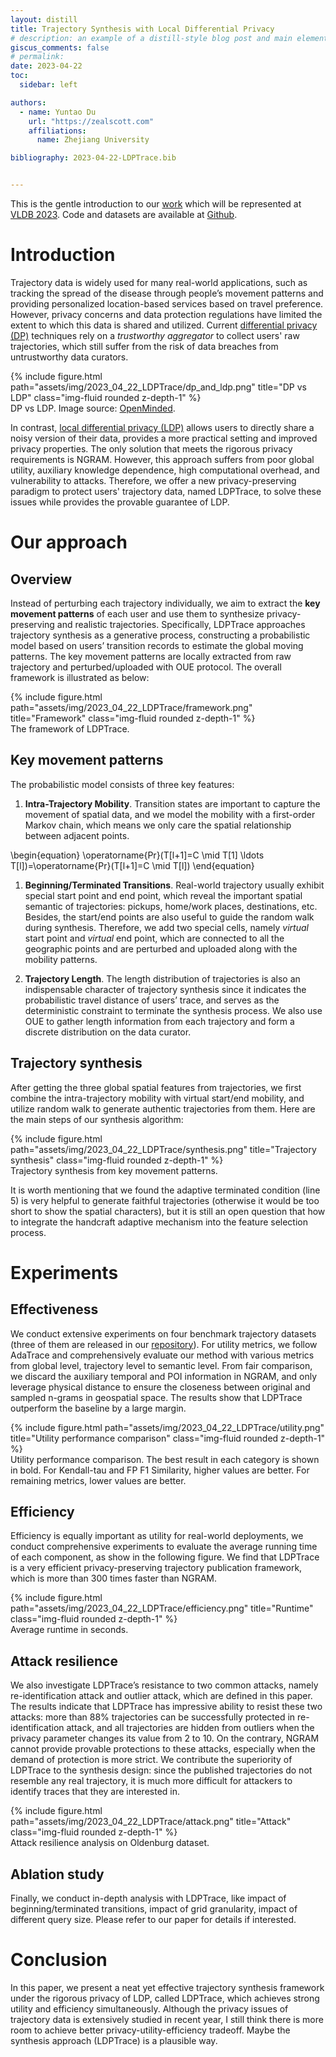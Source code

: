 ```yaml
---
layout: distill
title: Trajectory Synthesis with Local Differential Privacy
# description: an example of a distill-style blog post and main elements
giscus_comments: false
# permalink: 
date: 2023-04-22
toc:
  sidebar: left

authors:
  - name: Yuntao Du
    url: "https://zealscott.com"
    affiliations:
      name: Zhejiang University

bibliography: 2023-04-22-LDPTrace.bib


---
```


This is the gentle introduction to our [work](https://arxiv.org/abs/2302.06180) which will be represented at [VLDB 2023](https://vldb.org/2023/). Code and datasets are available at [Github](https://github.com/zealscott/LDPTrace).

# Introduction

Trajectory data is widely used for many real-world applications, such as tracking the spread of the disease through people’s movement patterns and providing personalized location-based services based on travel preference. However, privacy concerns and data protection regulations have limited the extent to which this data is shared and utilized. Current [differential privacy (DP)](https://en.wikipedia.org/wiki/Differential_privacy) techniques rely on a *trustworthy aggregator* to collect users' raw trajectories, which still suffer from the risk of data breaches from untrustworthy data curators.


<div class="row">
    <div class="col-sm mt-3 mt-md-0" width=70%>
        {% include figure.html path="assets/img/2023_04_22_LDPTrace/dp_and_ldp.png" title="DP vs LDP" class="img-fluid rounded z-depth-1" %}
    </div>
</div>
<div class="caption">
    DP vs LDP. Image source: <a href="https://blog.openmined.org/basics-local-differential-privacy-vs-global-differential-privacy/">OpenMinded</a>.
</div>


In contrast, [local differential privacy (LDP)](https://en.wikipedia.org/wiki/Local_differential_privacy) allows users to directly share a noisy version of their data, provides a more practical setting and improved privacy properties. The only solution that meets the rigorous privacy requirements is NGRAM<d-cite key="ngram"></d-cite>. However, this approach suffers from poor global utility, auxiliary knowledge dependence, high computational overhead, and vulnerability to attacks. Therefore, we offer a new privacy-preserving paradigm to protect users' trajectory data, named LDPTrace, to solve these issues while provides the provable guarantee of LDP. 

# Our approach


## Overview

Instead of perturbing each trajectory individually, we aim to extract the **key movement patterns** of each user and use them to synthesize privacy-preserving and realistic trajectories. Specifically, LDPTrace approaches trajectory synthesis as a generative process, constructing a probabilistic model based on users’ transition records to estimate the global moving patterns. The key movement patterns are locally extracted from raw trajectory and perturbed/uploaded with OUE<d-cite key="oue"></d-cite> protocol. The overall framework is illustrated as below:


<div class="row">
    <div class="col-sm mt-3 mt-md-0" width=70%>
        {% include figure.html path="assets/img/2023_04_22_LDPTrace/framework.png" title="Framework" class="img-fluid rounded z-depth-1" %}
    </div>
</div>
<div class="caption">
    The framework of LDPTrace.
</div>


## Key movement patterns 

The probabilistic model consists of three key features:

1. **Intra-Trajectory Mobility**. Transition states are important to capture the movement of spatial data, and we model the mobility with a first-order Markov chain, which means we only care the spatial relationship between adjacent points.

\begin{equation}
\operatorname{Pr}(T[l+1]=C \mid T[1] \ldots T[l])=\operatorname{Pr}(T[l+1]=C \mid T[l])
\end{equation}


1. **Beginning/Terminated Transitions**. Real-world trajectory usually exhibit special start point and end point, which reveal the important spatial semantic of trajectories: pickups, home/work places, destinations, etc. Besides, the start/end points are also useful to guide the random walk during synthesis. Therefore, we add two special cells, namely *virtual* start point and *virtual* end point, which are connected to all the geographic points and are perturbed and uploaded along with the mobility patterns.  

2. **Trajectory Length**. The length distribution of trajectories is also an indispensable character of trajectory synthesis since it indicates the probabilistic travel distance of users’ trace, and serves as the deterministic constraint to terminate the synthesis process. We also use OUE to gather length information from each trajectory and form a discrete distribution on the data curator.

## Trajectory synthesis

After getting the three global spatial features from trajectories, we first combine the intra-trajectory mobility with virtual start/end mobility, and utilize random walk to generate authentic trajectories from them. Here are the main steps of our synthesis algorithm:

<div class="row">
    <div class="col-sm mt-3 mt-md-0" width=60%>
        {% include figure.html path="assets/img/2023_04_22_LDPTrace/synthesis.png" title="Trajectory synthesis" class="img-fluid rounded z-depth-1" %}
    </div>
</div>
<div class="caption">
    Trajectory synthesis from key movement patterns.
</div>


It is worth mentioning that we found the adaptive terminated condition (line 5) is very helpful to generate faithful trajectories (otherwise it would be too short to show the spatial characters), but it is still an open question that how to integrate the handcraft adaptive mechanism into the feature selection process. 

# Experiments

## Effectiveness

We conduct extensive experiments on four benchmark trajectory datasets (three of them are released in our [repository](https://github.com/zealscott/LDPTrace)). For utility metrics, we follow AdaTrace<d-cite key="adtrace"></d-cite> and comprehensively evaluate our method with various metrics from global level, trajectory level to semantic level. From fair comparison, we discard the auxiliary temporal and POI information in NGRAM, and only leverage physical distance to ensure the closeness between original and sampled n-grams in geospatial space. The results show that LDPTrace outperform the baseline by a large margin.


<div class="row">
    <div class="col-sm mt-3 mt-md-0">
        {% include figure.html path="assets/img/2023_04_22_LDPTrace/utility.png" title="Utility performance comparison" class="img-fluid rounded z-depth-1" %}
    </div>
</div>
<div class="caption">
    Utility performance comparison. The best result in each category is shown in bold. For Kendall-tau and FP F1 Similarity, higher values are better. For remaining metrics, lower values are better.
</div>


## Efficiency

Efficiency is equally important as utility for real-world deployments, we conduct comprehensive experiments to evaluate
the average running time of each component, as show in the following figure. We find that LDPTrace is a very efficient privacy-preserving trajectory publication framework, which is more than 300 times faster than NGRAM.

<div class="row">
    <div class="col-sm mt-3 mt-md-0">
        {% include figure.html path="assets/img/2023_04_22_LDPTrace/efficiency.png" title="Runtime" class="img-fluid rounded z-depth-1" %}
    </div>
</div>
<div class="caption">
    Average runtime in seconds.
</div>

## Attack resilience

We also investigate LDPTrace’s resistance to two common attacks, namely re-identification attack and outlier attack, which are defined in this paper<d-cite key="adtrace"></d-cite>. The results indicate that LDPTrace has impressive ability to resist these two attacks: more than 88% trajectories can be successfully protected in re-identification attack, and all trajectories are hidden from outliers when the privacy parameter changes its value from 2 to 10. On the contrary, NGRAM cannot provide provable protections to these attacks, especially when the demand of protection is more strict. We contribute the superiority of LDPTrace to the synthesis design: since the published trajectories do not resemble any real trajectory, it is much more difficult for attackers to identify traces that they are interested in.

<div class="row">
    <div class="col-sm mt-3 mt-md-0" width=70%>
        {% include figure.html path="assets/img/2023_04_22_LDPTrace/attack.png" title="Attack" class="img-fluid rounded z-depth-1" %}
    </div>
</div>
<div class="caption">
    Attack resilience analysis on Oldenburg dataset.
</div>


## Ablation study

Finally, we conduct in-depth analysis with LDPTrace, like impact of beginning/terminated transitions, impact of grid granularity, impact of different query size. Please refer to our paper for details if interested.



# Conclusion

In this paper, we present a neat yet effective trajectory synthesis
framework under the rigorous privacy of LDP, called LDPTrace,
which achieves strong utility and efficiency simultaneously. Although the privacy issues of trajectory data is extensively studied in recent year, I still think there is more room to achieve better privacy-utility-efficiency tradeoff. Maybe the synthesis approach (LDPTrace) is a plausible way.